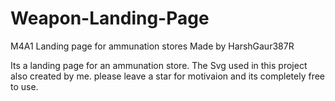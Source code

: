 # Weapon-Landing-Page
M4A1 Landing page for ammunation stores
Made by HarshGaur387R

Its a landing page for an ammunation store.
The Svg used in this project also created by me.
please leave a star for motivaion and its completely free to use. 
